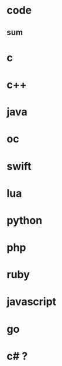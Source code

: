 code
===================================
sum
-----------------------------------

# c

# c++

# java

# oc

# swift

# lua

# python

# php

# ruby

# javascript

# go

# c# ?

